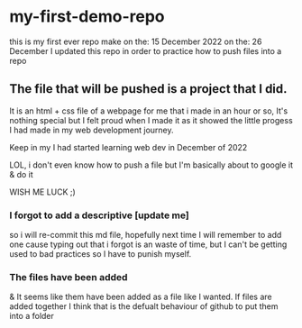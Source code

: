 # my-first-demo-repo

this is my first ever repo make on the: 15 December 2022
on the: 26 December I updated this repo in order to practice how to push files into a repo 

## The file that will be pushed is a project that I did. 

It is an html + css file of a webpage for me that i made in an hour or so, 
It's nothing special but I felt proud when I made it as it showed the little progess I had made
in my web development journey.

Keep in my I had started learning web dev in December of 2022 

LOL, i don't even know how to push a file but I'm basically about to google it & do it

WISH ME LUCK ;)

### I forgot to add a descriptive [update me] 
so i will re-commit this md file, hopefully next time I will remember to add one cause typing out
that i forgot is an waste of time, but I can't be getting used to bad practices so I have to punish myself.

### The files have been added
& It seems like them have been added as a file like I wanted.
If files are added together I think that is the defualt behaviour of github to put them into a folder
